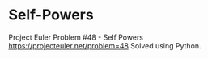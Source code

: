 # Self-Powers
Project Euler Problem #48 - Self Powers
https://projecteuler.net/problem=48
Solved using Python.
